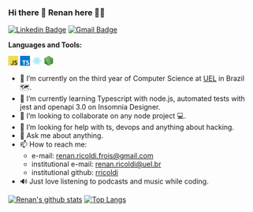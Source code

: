 ### Hi there 👋 Renan here 👨‍💻

[![Linkedin Badge](https://img.shields.io/badge/-LinkedIn-blue?style=for-the-badge&logo=Linkedin&logoColor=white&link=https:https://www.linkedin.com/in/renan-ricoldi-fróis-pedro-981175139/)](https://www.linkedin.com/in/renan-ricoldi-fróis-pedro-981175139/)
[![Gmail Badge](https://img.shields.io/badge/-Gmail-c14438?style=for-the-badge&logo=Gmail&logoColor=white&link=mailto:renan.ricoldi.frois@gmail.com)](mailto:renan.ricoldi.frois@gmail.com)


**Languages and Tools:**  

<code><img height="20" src="https://raw.githubusercontent.com/github/explore/80688e429a7d4ef2fca1e82350fe8e3517d3494d/topics/javascript/javascript.png"></code>
<code><img height="20" src="https://raw.githubusercontent.com/github/explore/80688e429a7d4ef2fca1e82350fe8e3517d3494d/topics/typescript/typescript.png"></code>
<code><img height="20" src="https://raw.githubusercontent.com/github/explore/80688e429a7d4ef2fca1e82350fe8e3517d3494d/topics/react/react.png"></code>
<code><img height="20" src="https://raw.githubusercontent.com/github/explore/80688e429a7d4ef2fca1e82350fe8e3517d3494d/topics/nodejs/nodejs.png"></code>   

- 🔭 I’m currently on the third year of Computer Science at [UEL](http://portal.uel.br/home) in Brazil 🗺.
- 🌱 I’m currently learning Typescript with node.js, automated tests with jest and openapi 3.0 on Insomnia Designer.
- 👯 I’m looking to collaborate on any node project 💻.
- 🤔 I’m looking for help with ts, devops and anything about hacking.
- 💬 Ask me about anything.
- 📫 How to reach me: 
  - e-mail: renan.ricoldi.frois@gmail.com
  - institutional e-mail: renan.ricoldi@uel.br
  - institutional github: [rricoldi](https://github.com/rricoldi)
- 🔊 Just love listening to podcasts and music while coding.

[![Renan's github stats](https://github-readme-stats.vercel.app/api?username=RenanRicoldi&count_private=true&show_icons=true&theme=synthwave)](https://github.com/anuraghazra/github-readme-stats)
[![Top Langs](https://github-readme-stats.vercel.app/api/top-langs/?username=RenanRicoldi&layout=compact&theme=synthwave&hide=Ruby,Objective-C)](https://github.com/anuraghazra/github-readme-stats)
